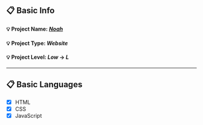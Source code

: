 ## :clipboard: Basic Info
#### :bulb: Project Name: [***Noah***](https://a7m3d000.github.io/L--Noah/)
#### :bulb: Project Type: ***Website*** 
#### :bulb: Project Level: ***Low*** -> ***L***

---

## :clipboard: Basic Languages
 - [x] HTML
 - [x] CSS
 - [x] JavaScript
